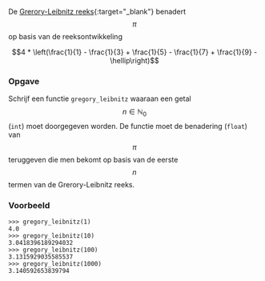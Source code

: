 De [Grerory-Leibnitz reeks](https://en.wikipedia.org/wiki/Leibniz_formula_for_%CF%80){:target="_blank"} benadert $$\pi$$ op basis van de reeksontwikkeling

$$4 * \left(\frac{1}{1} - \frac{1}{3} + \frac{1}{5} - \frac{1}{7} + \frac{1}{9} - \hellip\right)$$

### Opgave

Schrijf een functie `gregory_leibnitz` waaraan een getal $$n \in \mathbb{N}_0$$ (`int`) moet doorgegeven worden. De functie moet de benadering (`float`) van $$\pi$$ teruggeven die men bekomt op basis van de eerste $$n$$ termen van de Grerory-Leibnitz reeks.

### Voorbeeld

```console?lang=python&prompt=>>>
>>> gregory_leibnitz(1)
4.0
>>> gregory_leibnitz(10)
3.0418396189294032
>>> gregory_leibnitz(100)
3.1315929035585537
>>> gregory_leibnitz(1000)
3.140592653839794
```
